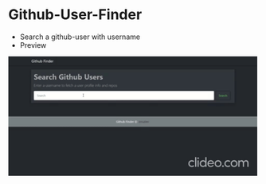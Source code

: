 # Github-User-Finder
* Search a github-user with username
* Preview 
<img width=500px src="preview.gif"> 